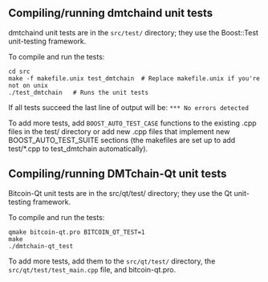 Compiling/running dmtchaind unit tests
------------------------------------

dmtchaind unit tests are in the `src/test/` directory; they
use the Boost::Test unit-testing framework.

To compile and run the tests:

	cd src
	make -f makefile.unix test_dmtchain  # Replace makefile.unix if you're not on unix
	./test_dmtchain   # Runs the unit tests

If all tests succeed the last line of output will be:
`*** No errors detected`

To add more tests, add `BOOST_AUTO_TEST_CASE` functions to the existing
.cpp files in the test/ directory or add new .cpp files that
implement new BOOST_AUTO_TEST_SUITE sections (the makefiles are
set up to add test/*.cpp to test_dmtchain automatically).


Compiling/running DMTchain-Qt unit tests
---------------------------------------

Bitcoin-Qt unit tests are in the src/qt/test/ directory; they
use the Qt unit-testing framework.

To compile and run the tests:

	qmake bitcoin-qt.pro BITCOIN_QT_TEST=1
	make
	./dmtchain-qt_test

To add more tests, add them to the `src/qt/test/` directory,
the `src/qt/test/test_main.cpp` file, and bitcoin-qt.pro.
